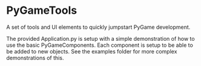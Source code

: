 # PyGameTools
A set of tools and UI elements to quickly jumpstart PyGame development.

The provided Application.py is setup with a simple demonstration of how to use the basic PyGameComponents. Each component is setup to be able to be added to new objects. See the examples folder for more complex demonstrations of this.